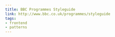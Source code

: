```yaml
---
title: BBC Programmes Styleguide
link: http://www.bbc.co.uk/programmes/styleguide
tags: 
- frontend
- patterns
---
```

